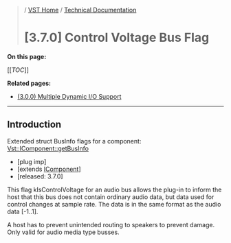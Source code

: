 >/ [VST Home](../../../) / [Technical Documentation](../../Index.md)
>
># [3.7.0] Control Voltage Bus Flag

**On this page:**

[[_TOC_]]

**Related pages:**

- [(3.0.0) Multiple Dynamic I/O Support](../3.0.0/Multiple+Dynamic+IO.md)

---

## Introduction

 Extended struct BusInfo flags for a component: [Vst::IComponent::getBusInfo](https://steinbergmedia.github.io/vst3_doc/vstsdk/classSteinberg_1_1Vst_1_1Component.html#acf3030d7cf275010945d97a071abd2d8)

- [plug imp]
- [extends [IComponent](https://steinbergmedia.github.io/vst3_doc/vstinterfaces/classSteinberg_1_1Vst_1_1IComponent.html)]
- [released: 3.7.0]

This flag kIsControlVoltage for an audio bus allows the plug-in to inform the host that this bus does not contain ordinary audio data, but data used for control changes at sample rate. The data is in the same format as the audio data [-1..1].

A host has to prevent unintended routing to speakers to prevent damage.\
Only valid for audio media type busses.
